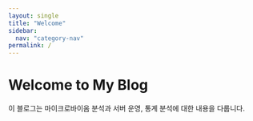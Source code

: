 ```yaml
---
layout: single
title: "Welcome"
sidebar:
  nav: "category-nav"
permalink: /
---
```


# Welcome to My Blog

이 블로그는 마이크로바이옴 분석과 서버 운영, 통계 분석에 대한 내용을 다룹니다.
